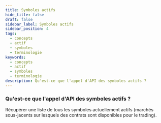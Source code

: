 ```yaml
---
title: Symboles actifs
hide_title: false
draft: false
sidebar_label: Symboles actifs
sidebar_position: 4
tags:
  - concepts
  - actif
  - symboles
  - terminologie
keywords:
  - concepts
  - actif
  - symboles
  - terminologie
description: Qu'est-ce que l'appel d'API des symboles actifs ?
---
```


### Qu'est-ce que l'appel d'API des symboles actifs ?

Récupérer une liste de tous les symboles actuellement actifs (marchés sous-jacents sur lesquels des contrats sont disponibles pour le trading).
